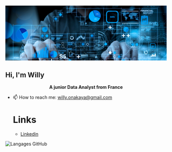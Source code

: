 ![Data Analytics Degree](https://github.com/OnakayaWilly/OnakayaWilly/blob/04eab1b276a8d83a2aa0445675d458ff81060760/data-analytics-degree.jpg?raw=true)

<p align="center">
  <h2>Hi, I'm Willy</h2>
</p>

<p align="center">
  <strong>A junior Data Analyst from France</strong>
</p>

- 📫 How to reach me: willy.onakaya@gmail.com

  # Links
  - [Linkedin](https://www.linkedin.com/in/willy-onakaya/)

![Langages GitHub](https://github-readme-stats.vercel.app/api/top-langs/?username=OnakayaWilly&layout=compact&theme=radical)


<!--
**OnakayaWilly/OnakayaWilly** is a ✨ _special_ ✨ repository because its `README.md` (this file) appears on your GitHub profile.
Here are some ideas to get you started:

- 🔭 I’m currently working on ...
- 🌱 I’m currently learning ...
- 👯 I’m looking to collaborate on ...
- 🤔 I’m looking for help with ...
- 💬 Ask me about ...
- 😄 Pronouns: ...
- ⚡ Fun fact: ...
-->
